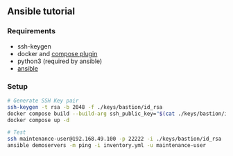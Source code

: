 ## Ansible tutorial

### Requirements

- ssh-keygen
- docker and [compose plugin](https://docs.docker.jp/compose/install/compose-plugin.html)
- python3 (required by ansible)
- [ansible](https://docs.ansible.com/ansible/latest/installation_guide/intro_installation.html#installing-and-upgrading-ansible)

### Setup

```bash
# Generate SSH Key pair
ssh-keygen -t rsa -b 2048 -f ./keys/bastion/id_rsa
docker compose build --build-arg ssh_public_key="$(cat ./keys/bastion/id_rsa.pub)"
docker compose up -d

# Test
ssh maintenance-user@192.168.49.100 -p 22222 -i ./keys/bastion/id_rsa
ansible demoservers -m ping -i inventory.yml -u maintenance-user
```

